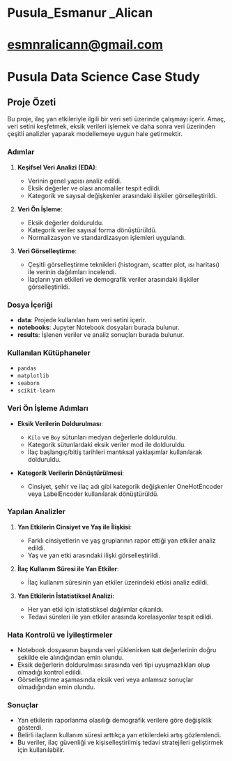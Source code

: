 # Pusula_Esmanur _Alican
# esmnralicann@gmail.com 
# Pusula Data Science Case Study

## Proje Özeti

Bu proje, ilaç yan etkileriyle ilgili bir veri seti üzerinde çalışmayı içerir. Amaç, veri setini keşfetmek, eksik verileri işlemek ve daha sonra veri üzerinden çeşitli analizler yaparak modellemeye uygun hale getirmektir.

### Adımlar

1. **Keşifsel Veri Analizi (EDA)**:
   - Verinin genel yapısı analiz edildi.
   - Eksik değerler ve olası anomaliler tespit edildi.
   - Kategorik ve sayısal değişkenler arasındaki ilişkiler görselleştirildi.

2. **Veri Ön İşleme**:
   - Eksik değerler dolduruldu.
   - Kategorik veriler sayısal forma dönüştürüldü.
   - Normalizasyon ve standardizasyon işlemleri uygulandı.

3. **Veri Görselleştirme**:
   - Çeşitli görselleştirme teknikleri (histogram, scatter plot, ısı haritası) ile verinin dağılımları incelendi.
   - İlaçların yan etkileri ve demografik veriler arasındaki ilişkiler görselleştirildi.

### Dosya İçeriği

- **data**: Projede kullanılan ham veri setini içerir.
- **notebooks**: Jupyter Notebook dosyaları burada bulunur.
- **results**: İşlenen veriler ve analiz sonuçları burada bulunur.

### Kullanılan Kütüphaneler

- `pandas`
- `matplotlib`
- `seaborn`
- `scikit-learn`

### Veri Ön İşleme Adımları

- **Eksik Verilerin Doldurulması**:
  - `Kilo` ve `Boy` sütunları medyan değerlerle dolduruldu.
  - Kategorik sütunlardaki eksik veriler mod ile dolduruldu.
  - İlaç başlangıç/bitiş tarihleri mantıksal yaklaşımlar kullanılarak dolduruldu.
  
- **Kategorik Verilerin Dönüştürülmesi**:
  - Cinsiyet, şehir ve ilaç adı gibi kategorik değişkenler OneHotEncoder veya LabelEncoder kullanılarak dönüştürüldü.

### Yapılan Analizler

1. **Yan Etkilerin Cinsiyet ve Yaş ile İlişkisi**:
   - Farklı cinsiyetlerin ve yaş gruplarının rapor ettiği yan etkiler analiz edildi.
   - Yaş ve yan etki arasındaki ilişki görselleştirildi.

2. **İlaç Kullanım Süresi ile Yan Etkiler**:
   - İlaç kullanım süresinin yan etkiler üzerindeki etkisi analiz edildi.

3. **Yan Etkilerin İstatistiksel Analizi**:
   - Her yan etki için istatistiksel dağılımlar çıkarıldı.
   - Tedavi süreleri ile yan etkiler arasında korelasyonlar tespit edildi.

### Hata Kontrolü ve İyileştirmeler

- Notebook dosyasının başında veri yüklenirken `NaN` değerlerinin doğru şekilde ele alındığından emin olundu.
- Eksik değerlerin doldurulması sırasında veri tipi uyuşmazlıkları olup olmadığı kontrol edildi.
- Görselleştirme aşamasında eksik veri veya anlamsız sonuçlar olmadığından emin olundu.

### Sonuçlar

- Yan etkilerin raporlanma olasılığı demografik verilere göre değişiklik gösterdi.
- Belirli ilaçların kullanım süresi arttıkça yan etkilerdeki artış gözlemlendi.
- Bu veriler, ilaç güvenliği ve kişiselleştirilmiş tedavi stratejileri geliştirmek için kullanılabilir.

